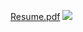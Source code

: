 [Resume.pdf](https://github.com/bebu6788/Digital-Portfolio/files/15145181/Resume.pdf)
<img src="https://github.com/bebu6788/Digital-Portfolio/files/15145181/Resume.pdf"/>
